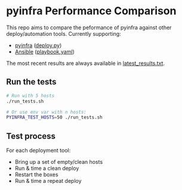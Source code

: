 # pyinfra Performance Comparison

This repo aims to compare the peformance of pyinfra against other deploy/automation tools. Currently supporting:

+ [pyinfra](https://github.com/Fizzadar/pyinfra) ([deploy.py](./deploy/deploy.py))
+ [Ansible](https://github.com/ansible/ansible) ([playbook.yaml](./playbook/playbook.yaml))

The most recent results are always available in [latest_results.txt](./latest_results.txt).

## Run the tests

```sh
# Run with 5 hosts
./run_tests.sh

# Or use env var with n hosts:
PYINFRA_TEST_HOSTS=50 ./run_tests.sh
```


## Test process

For each deployment tool:

+ Bring up a set of empty/clean hosts
+ Run & time a clean deploy
+ Restart the boxes
+ Run & time a repeat deploy
